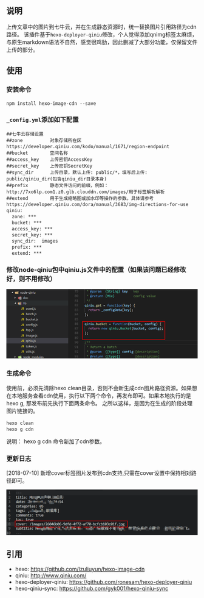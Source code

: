 ## 说明
上传文章中的图片到七牛云，并在生成静态资源时，统一替换图片引用路径为cdn路径。
该插件基于`hexo-deployer-qiniu`修改，个人觉得添加qnimg标签太麻烦，与原生markdown语法不自然，感觉很鸡肋，因此删减了大部分功能，仅保留文件上传的部分。
## 使用
### 安装命令
```
npm install hexo-image-cdn --save
```
### `_config.yml`添加如下配置
```
##七牛云存储设置
##zone          对象存储所在区 https://developer.qiniu.com/kodo/manual/1671/region-endpoint
##bucket        空间名称
##access_key    上传密钥AccessKey
##secret_key    上传密钥SecretKey
##sync_dir      上传目录，默认上传: public/*，填写后上传: public/qiniu_dir(包含qiniu_dir目录本身)
##prefix        静态文件访问的前缀，例如：http://7xo6lp.com1.z0.glb.clouddn.com/images/用于标签解析解析
##extend        用于生成缩略图或加水印等操作的参数。具体请参考https://developer.qiniu.com/dora/manual/3683/img-directions-for-use
qiniu:
  zone: ***
  bucket: ***
  access_key: ***
  secret_key: ***
  sync_dir:  images
  prefix: ***
  extend: ***
```
### 修改node-qiniu包中qiniu.js文件中的配置（如果该问题已经修改好，则不用修改）
![](/images/eaf62561-250b-4219-a11c-c3cf8b0eb11b.png)
### 生成命令
使用前，必须先清除hexo clean目录，否则不会新生成cdn图片路径资源。如果想在本地服务查看cdn使用，执行以下两个命令，再发布即可。如果本地执行的是hexo g, 那发布前先执行下面两条命令。
之所以这样，是因为在生成的阶段处理图片链接的。
```
hexo clean
hexo g cdn
```
说明： hexo g cdn 命令新加了cdn参数。

### 更新日志
[2018-07-10] 新增cover标签图片发布到cdn支持,只需在cover设置中保持相对路径即可。

![](/images/desc1.png)

## 引用
* hexo: https://github.com/lzuliuyun/hexo-image-cdn
* qiniu: http://www.qiniu.com/
* hexo-deployer-qiniu: https://github.com/ronesam/hexo-deployer-qiniu
* hexo-qiniu-sync: https://github.com/gyk001/hexo-qiniu-sync
